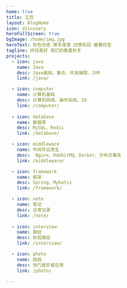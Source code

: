 ```yaml
---
home: true
title: 主页
layout: BlogHome
icon: discovery
heroFullScreen: true
bgImage: /home/img.jpg
heroText: 秋色伤感 寒冬落雪 四季轮回 暖春将至
tagline: 终将美好 我们的春夏秋冬
projects:
  - icon: java
    name: Java
    desc: Java基础、集合、并发编程、JVM
    link: /java/

  - icon: computer
    name: 计算机基础
    desc: 计算机网络、操作系统、IO
    link: /computer/
    
  - icon: database
    name: 数据库
    desc: MySQL、Redis
    link: /database/

  - icon: middleware
    name: 中间件云原生
    desc:  Nginx、RabbitMQ、Docker、分布式事务
    link: /middleware/

  - icon: framework
    name: 框架
    desc: Spring、Mybatis
    link: /framework/

  - icon: note
    name: 笔记
    desc: 日常记录
    link: /note/
    
  - icon: interview
    name: 面经
    desc: 秋招面经
    link: /interview/

  - icon: photo
    name: 拍拍
    desc: 快门爱好者日常
    link: /photo/

---
```


